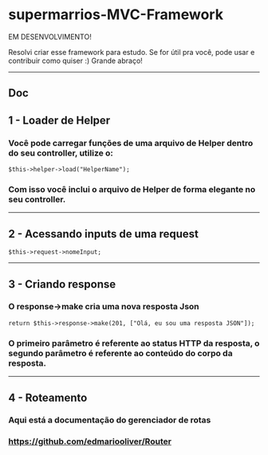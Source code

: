 # supermarrios-MVC-Framework

EM DESENVOLVIMENTO!

Resolvi criar esse framework para estudo. Se for útil pra você, pode usar e contribuir como quiser :)
Grande abraço!

<hr>

## Doc 
## 1 - Loader de Helper
### Você pode carregar funções de uma arquivo de Helper dentro do seu controller, utilize o:
```
$this->helper->load("HelperName");
```
### Com isso você inclui o arquivo de Helper de forma elegante no seu controller.

<hr>

## 2 - Acessando inputs de uma request
```
$this->request->nomeInput;
```
<hr>

## 3 - Criando response
### O response->make cria uma nova resposta Json
```
return $this->response->make(201, ["Olá, eu sou uma resposta JSON"]);
```
### O primeiro parâmetro é referente ao status HTTP da resposta, o segundo parâmetro é referente ao conteúdo do corpo da resposta.

<hr>

## 4 - Roteamento
### Aqui está a documentação do gerenciador de rotas
### https://github.com/edmariooliver/Router
